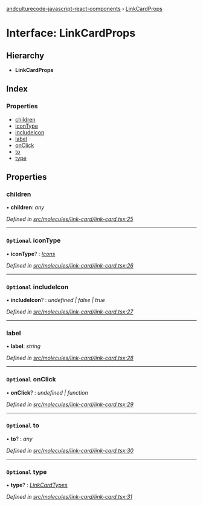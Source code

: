 [andculturecode-javascript-react-components](../README.md) › [LinkCardProps](linkcardprops.md)

# Interface: LinkCardProps

## Hierarchy

* **LinkCardProps**

## Index

### Properties

* [children](linkcardprops.md#children)
* [iconType](linkcardprops.md#optional-icontype)
* [includeIcon](linkcardprops.md#optional-includeicon)
* [label](linkcardprops.md#label)
* [onClick](linkcardprops.md#optional-onclick)
* [to](linkcardprops.md#optional-to)
* [type](linkcardprops.md#optional-type)

## Properties

###  children

• **children**: *any*

*Defined in [src/molecules/link-card/link-card.tsx:25](https://github.com/AndcultureCode/AndcultureCode.JavaScript.React.Components/blob/c9cfa12/src/molecules/link-card/link-card.tsx#L25)*

___

### `Optional` iconType

• **iconType**? : *[Icons](../enums/icons.md)*

*Defined in [src/molecules/link-card/link-card.tsx:26](https://github.com/AndcultureCode/AndcultureCode.JavaScript.React.Components/blob/c9cfa12/src/molecules/link-card/link-card.tsx#L26)*

___

### `Optional` includeIcon

• **includeIcon**? : *undefined | false | true*

*Defined in [src/molecules/link-card/link-card.tsx:27](https://github.com/AndcultureCode/AndcultureCode.JavaScript.React.Components/blob/c9cfa12/src/molecules/link-card/link-card.tsx#L27)*

___

###  label

• **label**: *string*

*Defined in [src/molecules/link-card/link-card.tsx:28](https://github.com/AndcultureCode/AndcultureCode.JavaScript.React.Components/blob/c9cfa12/src/molecules/link-card/link-card.tsx#L28)*

___

### `Optional` onClick

• **onClick**? : *undefined | function*

*Defined in [src/molecules/link-card/link-card.tsx:29](https://github.com/AndcultureCode/AndcultureCode.JavaScript.React.Components/blob/c9cfa12/src/molecules/link-card/link-card.tsx#L29)*

___

### `Optional` to

• **to**? : *any*

*Defined in [src/molecules/link-card/link-card.tsx:30](https://github.com/AndcultureCode/AndcultureCode.JavaScript.React.Components/blob/c9cfa12/src/molecules/link-card/link-card.tsx#L30)*

___

### `Optional` type

• **type**? : *[LinkCardTypes](../enums/linkcardtypes.md)*

*Defined in [src/molecules/link-card/link-card.tsx:31](https://github.com/AndcultureCode/AndcultureCode.JavaScript.React.Components/blob/c9cfa12/src/molecules/link-card/link-card.tsx#L31)*
